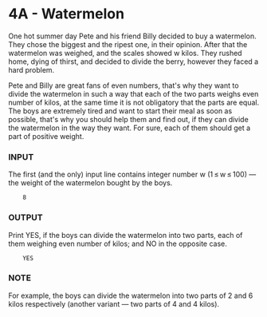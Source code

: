 <h1>4A - Watermelon</h1>

One hot summer day Pete and his friend Billy decided to buy a watermelon. They chose the biggest and the ripest one, in their opinion. 
After that the watermelon was weighed, and the scales showed w kilos. They rushed home, dying of thirst, and decided to divide the berry, 
however they faced a hard problem.

Pete and Billy are great fans of even numbers, that's why they want to divide the watermelon in such a way that each of the two parts weighs 
even number of kilos, at the same time it is not obligatory that the parts are equal. The boys are extremely tired and want to start their 
meal as soon as possible, that's why you should help them and find out, if they can divide the watermelon in the way they want. For sure, 
each of them should get a part of positive weight.

<h3>INPUT</h3>

The first (and the only) input line contains integer number w (1 ≤ w ≤ 100) — the weight of the watermelon bought by the boys.

```
    8
```

<h3>OUTPUT</h3>

Print YES, if the boys can divide the watermelon into two parts, each of them weighing even number of kilos; and NO in the opposite case.

```
    YES
```

<h3>NOTE</h3>

For example, the boys can divide the watermelon into two parts of 2 and 6 kilos respectively (another variant — two parts of 4 and 4 kilos).

